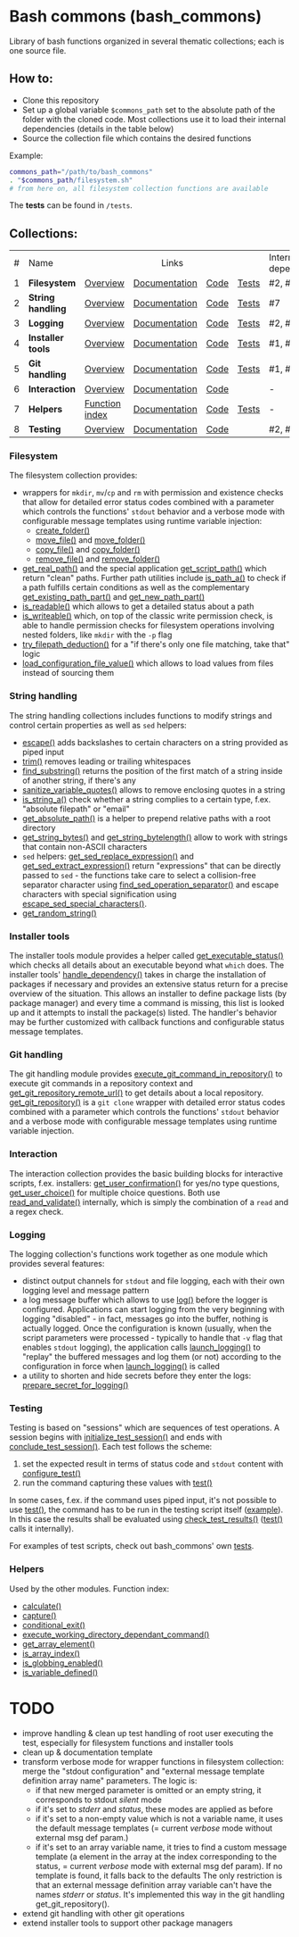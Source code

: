 # Bash commons (bash_commons)
Library of bash functions organized in several thematic collections; each is one source file. 

## How to:
- Clone this repository
- Set up a global variable `$commons_path` set to the absolute path of the folder with the cloned code. Most collections use it to load
their internal dependencies (details in the table below)
- Source the collection file which contains the desired functions

Example:
```bash
commons_path="/path/to/bash_commons"
. "$commons_path/filesystem.sh"
# from here on, all filesystem collection functions are available
```

The **tests** can be found in `/tests`. 

## Collections:
<table>
<tr><td>#</td><td>Name</td><td colspan="4" align="center">Links</td><td>Internal dependency</td></tr>
<tr><td>1</td><td><b>Filesystem</b></td><td><a href="#filesystem">Overview</a></td><td><a href="filesystem.md">Documentation</a></td><td><a href="filesystem.sh">Code</a></td>
	<td><a href="tests/filesystem.sh">Tests</a></td><td>#2, #7</td></tr>
<tr><td>2</td><td><b>String handling</b></td><td><a href="#string-handling">Overview</a></td><td><a href="string_handling.md">Documentation</a></td>
	<td><a href="string_handling.sh">Code</a></td><td><a href="tests/string_handling.sh">Tests</a></td><td>#7</td></tr>
<tr><td>3</td><td><b>Logging</b></td><td><a href="#logging">Overview</a></td><td><a href="logging.md">Documentation</a></td>
	<td><a href="logging.sh">Code</a></td><td><a href="tests/logging.sh">Tests</a></td><td>#2, #7</td></tr>
<tr><td>4</td><td><b>Installer tools</b></td><td><a href="#installer-tools">Overview</a></td><td><a href="installer_tools.md">Documentation</a></td>
	<td><a href="installer_tools.sh">Code</a></td><td><a href="tests/installer_tools.sh">Tests</a></td><td>#1, #2, #7</td></tr>
<tr><td>5</td><td><b>Git handling</b></td><td><a href="#git-handling">Overview</a></td><td><a href="git_handling.md">Documentation</a></td>
	<td><a href="git_handling.sh">Code</a></td><td><a href="tests/git_handling.sh">Tests</a></td><td>#1, #2, #7</td></tr>
<tr><td>6</td><td><b>Interaction</b></td><td><a href="#interaction">Overview</a></td><td><a href="interaction.md">Documentation</a></td>
	<td><a href="interaction.sh">Code</a></td><td></td><td>-</td></tr>
<tr><td>7</td><td><b>Helpers</b></td><td><a href="#helpers">Function index</a></td><td><a href="helpers.md">Documentation</a></td>
	<td><a href="helpers.sh">Code</a></td><td><a href="tests/helpers.sh">Tests</a></td><td>-</td></tr>
<tr><td>8</td><td><b>Testing</b></td><td><a href="#testing">Overview</a></td><td><a href="testing.md">Documentation</a></td><td><a href="testing.sh">Code</a></td>
	<td></td><td>#2, #7</td></tr>
</table>

### Filesystem
The filesystem collection provides: 
- wrappers for `mkdir`, `mv`/`cp` and `rm` with permission and existence checks that allow for detailed error status codes 
  combined with a parameter which controls the functions' `stdout` behavior and a verbose mode with configurable 
  message templates using runtime variable injection:
	- [create_folder()](filesystem.md#create_folder)
	- [move_file()](filesystem.md#move_file) and [move_folder()](filesystem.md#move_folder)
	- [copy_file()](filesystem.md#copy_file) and [copy_folder()](filesystem.md#copy_folder)
	- [remove_file()](filesystem.md#remove_file) and [remove_folder()](filesystem.md#remove_folder)
- [get_real_path()](filesystem.md#get_real_path) and the special application [get_script_path()](filesystem.md#get_script_path) 
  which return "clean" paths. Further path utilities include [is_path_a()](filesystem.md#is_path_a) to check if a path fulfills certain conditions as
  well as the complementary [get_existing_path_part()](filesystem.md#get_existing_path_part) and [get_new_path_part()](filesystem.md#get_new_path_part)
- [is_readable()](filesystem.md#is_readable) which allows to get a detailed status about a path
- [is_writeable()](filesystem.md#is_writeable) which, on top of the classic write permission check, is able to handle permission 
  checks for filesystem operations involving nested folders, like `mkdir` with the `-p` flag
- [try_filepath_deduction()](filesystem.md#try_filepath_deduction) for a "if there's only one file matching, take that" logic
- [load_configuration_file_value()](filesystem.md#load_configuration_file_value) which allows to load values from files instead of
  sourcing them

### String handling
The string handling collections includes functions to modify strings and control certain properties as well as `sed` helpers:
- [escape()](string_handling.md#escape) adds backslashes to certain characters on a string provided as piped input
- [trim()](string_handling.md#trim) removes leading or trailing whitespaces
- [find_substring()](string_handling.md#find_substring) returns the position of the first match of a string inside of another string, 
  if there's any
- [sanitize_variable_quotes()](string_handling.md#sanitize_variable_quotes) allows to remove enclosing quotes in a string
- [is_string_a()](string_handling.md#is_string_a) check  whether a string complies to a certain type, f.ex. "absolute filepath" or "email"
- [get_absolute_path()](string_handling.md#get_absolute_path) is a helper to prepend relative paths with a root directory
- [get_string_bytes()](string_handling.md#get_string_bytes) and [get_string_bytelength()](string_handling.md#get_string_bytelength) 
  allow to work with strings that contain non-ASCII characters
- `sed` helpers: [get_sed_replace_expression()](string_handling.md#get_sed_replace_expression) and 
  [get_sed_extract_expression()](string_handling.md#get_sed_extract_expression) return "expressions" that can be directly
  passed to `sed` - the functions take care to select a collision-free separator character using 
  [find_sed_operation_separator()](string_handling.md#find_sed_operation_separator) and escape characters with special signification 
  using [escape_sed_special_characters()](string_handling.md#escape_sed_special_characters). 
- [get_random_string()](helpers.md#get_random_string) 

### Installer tools
The installer tools module provides a helper called [get_executable_status()](installer_tools.md#get_executable_status) which checks all 
details about an executable beyond what `which` does. The installer tools' [handle_dependency()](installer_tools.md#handle_dependency) takes 
in charge the installation of packages if necessary and provides an extensive status return for a precise overview of the situation. 
This allows an installer to define package lists (by package manager) and every time a command is missing, this list is looked up and it 
attempts to install the package(s) listed. The handler's behavior may be further customized with callback functions and configurable 
status message templates. 

### Git handling
The git handling module provides [execute_git_command_in_repository()](git_handling.md#execute_git_command_in_repository) to execute git
commands in a repository context and [get_git_repository_remote_url()](git_handling.md#get_git_repository_remote_url) to get details
about a local repository. [get_git_repository()](git_handling.md#get_git_repository) is a `git clone` wrapper with detailed error status codes
combined with a parameter which controls the functions' `stdout` behavior and a verbose mode with configurable  message templates using runtime
variable injection.


### Interaction
The interaction collection provides the basic building blocks for interactive scripts, f.ex. installers:
[get_user_confirmation()](interaction.md#get_user_confirmation) for yes/no type questions,
[get_user_choice()](interaction.md#get_user_choice) for multiple choice questions. Both use
[read_and_validate()](interaction.md#read_and_validate) internally, which is simply the combination of a `read` and a regex check.

### Logging
The logging collection's functions work together as one module which provides several features:
- distinct output channels for `stdout` and file logging, each with their own logging level and message pattern
- a log message buffer which allows to use [log()](logging.md#log) before the logger is configured. Applications can start logging
  from the very beginning with logging "disabled" - in fact, messages go into the buffer, nothing is actually logged. Once the configuration
  is known (usually, when the script parameters were processed - typically to handle that `-v` flag that enables `stdout` logging), the
  application calls [launch_logging()](logging.md#launch_logging) to "replay" the buffered messages and log them (or not) according to the
  configuration in force when [launch_logging()](logging.md#launch_logging) is called
- a utility to shorten and hide secrets before they enter the logs: [prepare_secret_for_logging()](logging.md#prepare_secret_for_logging)

### Testing
Testing is based on "sessions" which are sequences of test operations. A session begins with [initialize_test_session()](testing.md#initialize_test_session)
and ends with [conclude_test_session()](testing.md#conclude_test_session). Each test follows the scheme:

1. set the expected result in terms of status code and `stdout` content with [configure_test()](testing.md#configure_test)
2. run the command capturing these values with [test()](testing.md#test)

In some cases, f.ex. if the command uses piped input, it's not possible to use [test()](testing.md#test), the command has to be run in the testing script
itself ([example](tests/helpers.sh#L99)). In this case the results shall be evaluated using [check_test_results()](testing.md#check_test_results)
([test()](testing.md#test) calls it internally).

For examples of test scripts, check out bash_commons' own [tests](tests).

### Helpers
Used by the other modules. Function index:

- [calculate()](helpers.md#calculate)
- [capture()](helpers.md#capture)
- [conditional_exit()](helpers.md#conditional_exit)
- [execute_working_directory_dependant_command()](helpers.md#execute_working_directory_dependant_command)
- [get_array_element()](helpers.md#get_array_element)
- [is_array_index()](helpers.md#is_array_index)
- [is_globbing_enabled()](helpers.md#is_globbing_enabled)
- [is_variable_defined()](helpers.md#is_variable_defined)

# TODO
- improve handling & clean up test handling of root user executing the test, especially for filesystem functions and installer tools
- clean up & documentation template
- transform verbose mode for wrapper functions in filesystem collection: merge the "stdout configuration" and "external message template definition array name" parameters. 
  The logic is:
	- if that new merged parameter is omitted or an empty string, it corresponds to stdout *silent* mode
	- if it's set to *stderr* and *status*, these modes are applied as before
	- if it's set to a non-empty value which is not a variable name, it uses the default message templates (= current *verbose* mode without external msg def param.)
	- if it's set to an array variable name, it tries to find a custom message template (a element in the array at the index corresponding to the status, 
          = current *verbose* mode with external msg def param). If no template is found, it falls back to the defaults
  The only restriction is that an external message definition array variable can't have the names *stderr* or *status*. It's implemented this way in the git handling
  get_git_repository(). 
- extend git handling with other git operations
- extend installer tools to support other package managers
